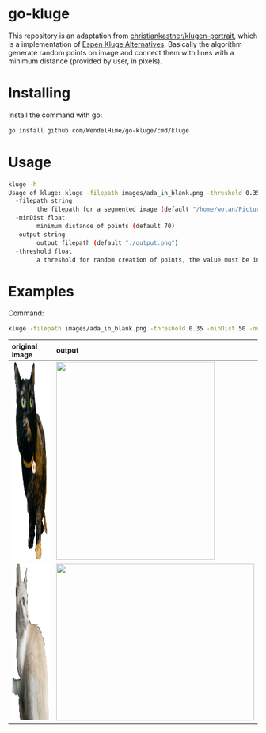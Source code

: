# go-kluge

This repository is an adaptation from [christiankastner/klugen-portrait](https://github.com/christiankastner/klugen-portrait), which is a implementation of [Espen Kluge Alternatives](https://www.espen.xyz/alternatives-new-portrait-series-2019). Basically the algorithm generate random points on image and connect them with lines with a minimum distance (provided by user, in pixels).

# Installing

Install the command with go:
```bash
go install github.com/WendelHime/go-kluge/cmd/kluge
```

# Usage

```bash
kluge -h
Usage of kluge: kluge -filepath images/ada_in_blank.png -threshold 0.35 -minDist 50 -output images/ada_output.png
  -filepath string
        the filepath for a segmented image (default "/home/wotan/Pictures/ada_in_blank.png")
  -minDist float
        minimum distance of points (default 70)
  -output string
        output filepath (default "./output.png")
  -threshold float
        a threshold for random creation of points, the value must be in the range 0, 100. (default 0.25)
```

# Examples

Command:
```bash
kluge -filepath images/ada_in_blank.png -threshold 0.35 -minDist 50 -output images/ada_output.png
```

| original image | output |
| :-- | :-- |
| <img src="https://github.com/WendelHime/go-kluge/raw/main/images/ada_in_blank.png" width="320" height="400"> | <img src="https://github.com/WendelHime/go-kluge/raw/main/images/ada_output.png" width="320" height="400"> |
| <img src="https://github.com/WendelHime/go-kluge/raw/main/images/tom_in_blank.png" width="400" height="316"> | <img src="https://github.com/WendelHime/go-kluge/raw/main/images/tom_output.png" width="400" height="316"> |

